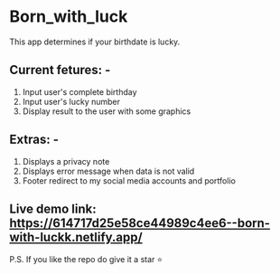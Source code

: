 # Born_with_luck
 This app determines if your birthdate is lucky. 
 
## Current fetures: -
1. Input user's complete birthday 
2. Input user's lucky number
3. Display result to the user with some graphics 

## Extras: - 
1. Displays a privacy note
2. Displays error message when data is not valid
3. Footer redirect to my social media accounts and portfolio 

## Live demo link: https://614717d25e58ce44989c4ee6--born-with-luckk.netlify.app/

P.S. If you like the repo do give it a star ⭐


